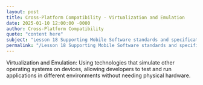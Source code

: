 ```yaml
---
layout: post
title: Cross-Platform Compatibility - Virtualization and Emulation
date: 2025-01-10 12:00:00 -0000
author: Cross-Platform Compatibility
quote: "content here"
subject: "Lesson 18 Supporting Mobile Software standards and specifications"
permalink: "/Lesson 18 Supporting Mobile Software standards and specifications/Cross-Platform Compatibility/Cross-Platform Compatibility - Virtualization and Emulation"
---
```


Virtualization and Emulation: Using technologies that simulate other operating systems on devices, allowing developers to test and run applications in different environments without needing physical hardware.
